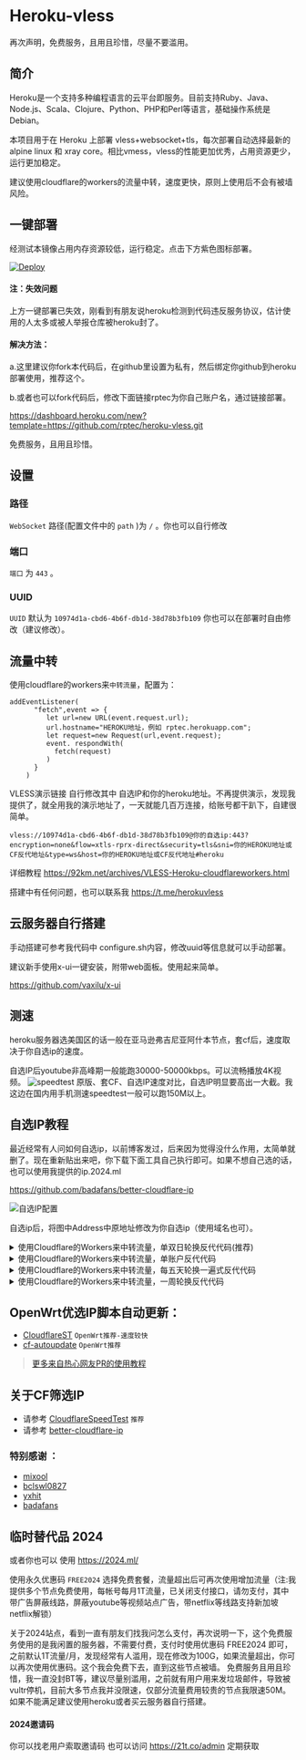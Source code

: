 # Heroku-vless

再次声明，免费服务，且用且珍惜，尽量不要滥用。

## 简介
Heroku是一个支持多种编程语言的云平台即服务。目前支持Ruby、Java、Node.js、Scala、Clojure、Python、PHP和Perl等语言，基础操作系统是Debian。

本项目用于在 Heroku 上部署 vless+websocket+tls，每次部署自动选择最新的 alpine linux 和 xray core。相比vmess，vless的性能更加优秀，占用资源更少，运行更加稳定。

建议使用cloudflare的workers的流量中转，速度更快，原则上使用后不会有被墙风险。

## 一键部署

经测试本镜像占用内存资源较低，运行稳定。点击下方紫色图标部署。

[![Deploy](https://www.herokucdn.com/deploy/button.png)](https://dashboard.heroku.com/new?template=https://github.com/ckzq2pshr/hkvless)


#### 注：失效问题
上方一键部署已失效，刚看到有朋友说heroku检测到代码违反服务协议，估计使用的人太多或被人举报仓库被heroku封了。

#### 解决方法：
a.这里建议你fork本代码后，在github里设置为私有，然后绑定你github到heroku部署使用，推荐这个。

b.或者也可以fork代码后，修改下面链接rptec为你自己账户名，通过链接部署。

https://dashboard.heroku.com/new?template=https://github.com/rptec/heroku-vless.git

免费服务，且用且珍惜。

## 设置

### 路径

`WebSocket` 路径(配置文件中的 `path` )为 `/` 。你也可以自行修改

### 端口

`端口` 为 `443` 。

### UUID

`UUID` 默认为 `10974d1a-cbd6-4b6f-db1d-38d78b3fb109` 你也可以在部署时自由修改（建议修改）。

## 流量中转

使用cloudflare的workers来`中转流量`，配置为： 

```
addEventListener(
      "fetch",event => {
         let url=new URL(event.request.url);
         url.hostname="HEROKU地址，例如 rptec.herokuapp.com";
         let request=new Request(url,event.request);
         event. respondWith(
           fetch(request)
         )
      }
    ) 
```


VLESS演示链接
自行修改其中 自选IP和你的heroku地址。不再提供演示，发现我提供了，就全用我的演示地址了，一天就能几百万连接，给账号都干趴下，自建很简单。
```
vless://10974d1a-cbd6-4b6f-db1d-38d78b3fb109@你的自选ip:443?encryption=none&flow=xtls-rprx-direct&security=tls&sni=你的HEROKU地址或CF反代地址&type=ws&host=你的HEROKU地址或CF反代地址#heroku

```
详细教程
https://92km.net/archives/VLESS-Heroku-cloudflareworkers.html

搭建中有任何问题，也可以联系我 https://t.me/herokuvless

## 云服务器自行搭建

手动搭建可参考我代码中 configure.sh内容，修改uuid等信息就可以手动部署。

建议新手使用x-ui一键安装，附带web面板。使用起来简单。

https://github.com/vaxilu/x-ui

## 测速
heroku服务器选美国区的话一般在亚马逊弗吉尼亚阿什本节点，套cf后，速度取决于你自选ip的速度。

自选IP后youtube非高峰期一般能跑30000-50000kbps。可以流畅播放4K视频。
![speedtest](https://img.21t.co/2022/04/19/8a697d.png)
原版、套CF、自选IP速度对比，自选IP明显要高出一大截。我这边在国内用手机测速speedtest一般可以跑150M以上。

## 自选IP教程
最近经常有人问如何自选ip，以前博客发过，后来因为觉得没什么作用，太简单就删了。现在重新贴出来吧，你下载下面工具自己执行即可。如果不想自己选的话，也可以使用我提供的ip.2024.ml

https://github.com/badafans/better-cloudflare-ip

![自选IP配置](https://so.21t.co/2021/06/15/ed87c8.png)

自选ip后，将图中Address中原地址修改为你自选ip（使用域名也可）。


<details>
<summary>使用Cloudflare的Workers来中转流量，单双日轮换反代代码(推荐)</summary>

```js
const SingleDay = 'app1.herokuapp.com'
const DoubleDay = 'app2.herokuapp.com'
addEventListener(
    "fetch",event => {
    
        let nd = new Date();
        if (nd.getDate()%2) {
            host = SingleDay
        } else {
            host = DoubleDay
        }
        
        let url=new URL(event.request.url);
        url.hostname=host;
        let request=new Request(url,event.request);
        event. respondWith(
            fetch(request)
        )
    }
)
```
</details>

<details>
<summary>使用Cloudflare的Workers来中转流量，单账户反代代码</summary>

```js
addEventListener(
  "fetch", event => {
    let url = new URL(event.request.url);
    url.host = "app.herokuapp.com";
    let request = new Request(url, event.request);
    event.respondWith(
      fetch(request)
    )
  }
)
```
</details>

 <details>
<summary>使用Cloudflare的Workers来中转流量，每五天轮换一遍式反代代码</summary>

```js
const Day0 = 'app0.herokuapp.com'
const Day1 = 'app1.herokuapp.com'
const Day2 = 'app2.herokuapp.com'
const Day3 = 'app3.herokuapp.com'
const Day4 = 'app4.herokuapp.com'
addEventListener(
    "fetch",event => {
    
        let nd = new Date();
        let day = nd.getDate() % 5;
        if (day === 0) {
            host = Day0
        } else if (day === 1) {
            host = Day1
        } else if (day === 2) {
            host = Day2
        } else if (day === 3){
            host = Day3
        } else if (day === 4){
            host = Day4
        } else {
            host = Day1
        }
        
        let url=new URL(event.request.url);
        url.hostname=host;
        let request=new Request(url,event.request);
        event. respondWith(
            fetch(request)
        )
    }
)
```
</details>
 
 <details>
<summary>使用Cloudflare的Workers来中转流量，一周轮换反代代码</summary>

```js
const Day0 = 'app0.herokuapp.com'
const Day1 = 'app1.herokuapp.com'
const Day2 = 'app2.herokuapp.com'
const Day3 = 'app3.herokuapp.com'
const Day4 = 'app4.herokuapp.com'
const Day5 = 'app5.herokuapp.com'
const Day6 = 'app6.herokuapp.com'
addEventListener(
    "fetch",event => {
    
        let nd = new Date();
        let day = nd.getDay();
        if (day === 0) {
            host = Day0
        } else if (day === 1) {
            host = Day1
        } else if (day === 2) {
            host = Day2
        } else if (day === 3){
            host = Day3
        } else if (day === 4) {
            host = Day4
        } else if (day === 5) {
            host = Day5
        } else if (day === 6) {
            host = Day6
        } else {
            host = Day1
        }
        
        let url=new URL(event.request.url);
        url.hostname=host;
        let request=new Request(url,event.request);
        event. respondWith(
            fetch(request)
        )
    }
)
```
</details>
 
## OpenWrt优选IP脚本自动更新：

* [CloudflareST](https://github.com/Lbingyi/CloudflareST) `OpenWrt推荐-速度较快`
* [cf-autoupdate](https://github.com/Lbingyi/cf-autoupdate) `OpenWrt推荐`

> [更多来自热心网友PR的使用教程](/tutorial)

## 关于CF筛选IP

* 请参考 [CloudflareSpeedTest](https://github.com/XIU2/CloudflareSpeedTest) `推荐`
* 请参考 [better-cloudflare-ip](https://github.com/badafans/better-cloudflare-ip)

### 特别感谢 ：

* [mixool](https://github.com/mixool/)
* [bclswl0827](https://github.com/bclswl0827/v2ray-heroku)
* [yxhit](https://github.com/yxhit)
* [badafans](https://github.com/badafans/better-cloudflare-ip/tree/20201208)


## 临时替代品 2024 
或者你也可以 使用 https://2024.ml/ 

使用永久优惠码 `FREE2024` 选择免费套餐，流量超出后可再次使用增加流量（注:我提供多个节点免费使用，每帐号每月1T流量，已关闭支付接口，请勿支付，其中带广告屏蔽线路，屏蔽youtube等视频站点广告，带netflix等线路支持新加坡netflix解锁）

关于2024站点，看到一直有朋友们找我问怎么支付，再次说明一下，这个免费服务使用的是我闲置的服务器，不需要付费，支付时使用优惠码 FREE2024 即可，之前默认1T流量/月，发现经常有人滥用，现在修改为100G，如果流量超出，你可以再次使用优惠码。这个我会免费下去，直到这些节点被墙。
免费服务且用且珍惜，我一直没封BT等，建议尽量别滥用，之前就有用户用来发垃圾邮件，导致被vultr停机，目前大多节点我并没限速，仅部分流量费用较贵的节点我限速50M。如果不能满足建议使用heroku或者买云服务器自行搭建。


#### 2024邀请码 

你可以找老用户索取邀请码
也可以访问 https://21t.co/admin 定期获取
